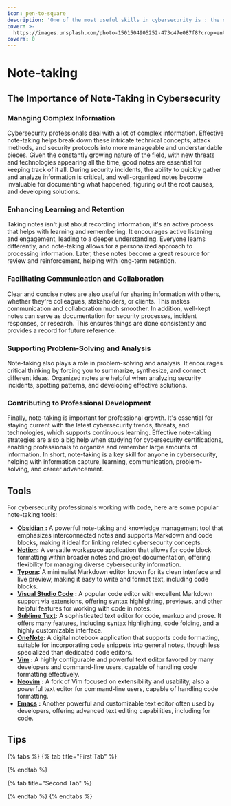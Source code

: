 ```yaml
---
icon: pen-to-square
description: 'One of the most useful skills in cybersecurity is : the note-taking skill'
cover: >-
  https://images.unsplash.com/photo-1501504905252-473c47e087f8?crop=entropy&cs=srgb&fm=jpg&ixid=M3wxOTcwMjR8MHwxfHNlYXJjaHw0fHxub3RlfGVufDB8fHx8MTczOTI3MzY1M3ww&ixlib=rb-4.0.3&q=85
coverY: 0
---
```


# Note-taking

## The Importance of Note-Taking in Cybersecurity

### Managing Complex Information

Cybersecurity professionals deal with a lot of complex information. Effective note-taking helps break down these intricate technical concepts, attack methods, and security protocols into more manageable and understandable pieces. Given the constantly growing nature of the field, with new threats and technologies appearing all the time, good notes are essential for keeping track of it all. During security incidents, the ability to quickly gather and analyze information is critical, and well-organized notes become invaluable for documenting what happened, figuring out the root causes, and developing solutions.

### Enhancing Learning and Retention

Taking notes isn't just about recording information; it's an active process that helps with learning and remembering. It encourages active listening and engagement, leading to a deeper understanding. Everyone learns differently, and note-taking allows for a personalized approach to processing information. Later, these notes become a great resource for review and reinforcement, helping with long-term retention.

### Facilitating Communication and Collaboration

Clear and concise notes are also useful for sharing information with others, whether they're colleagues, stakeholders, or clients. This makes communication and collaboration much smoother. In addition, well-kept notes can serve as documentation for security processes, incident responses, or research. This ensures things are done consistently and provides a record for future reference.

### Supporting Problem-Solving and Analysis

Note-taking also plays a role in problem-solving and analysis. It encourages critical thinking by forcing you to summarize, synthesize, and connect different ideas. Organized notes are helpful when analyzing security incidents, spotting patterns, and developing effective solutions.

### Contributing to Professional Development

Finally, note-taking is important for professional growth. It's essential for staying current with the latest cybersecurity trends, threats, and technologies, which supports continuous learning. Effective note-taking strategies are also a big help when studying for cybersecurity certifications, enabling professionals to organize and remember large amounts of information. In short, note-taking is a key skill for anyone in cybersecurity, helping with information capture, learning, communication, problem-solving, and career advancement.

## Tools

For cybersecurity professionals working with code, here are some popular note-taking tools:

* [**Obsidian** ](https://obsidian.md/)**:** A powerful note-taking and knowledge management tool that emphasizes interconnected notes and supports Markdown and code blocks, making it ideal for linking related cybersecurity concepts.
* [**Notion**](https://www.notion.com/)**:** A versatile workspace application that allows for code block formatting within broader notes and project documentation, offering flexibility for managing diverse cybersecurity information.
* [**Typora**](https://typora.io/)**:** A minimalist Markdown editor known for its clean interface and live preview, making it easy to write and format text, including code blocks.
* [**Visual Studio Code**](https://code.visualstudio.com/) **:** A popular code editor with excellent Markdown support via extensions, offering syntax highlighting, previews, and other helpful features for working with code in notes.
* [**Sublime Text**](https://www.sublimetext.com/)**:** A sophisticated text editor for code, markup and prose. It offers many features, including syntax highlighting, code folding, and a highly customizable interface.
* [**OneNote**](https://www.onenote.com/)**:** A digital notebook application that supports code formatting, suitable for incorporating code snippets into general notes, though less specialized than dedicated code editors.
* [**Vim**](https://www.vim.org/) **:** A highly configurable and powerful text editor favored by many developers and command-line users, capable of handling code formatting effectively.
* [**Neovim**](https://neovim.io/) **:** A fork of Vim focused on extensibility and usability, also a powerful text editor for command-line users, capable of handling code formatting.
* [**Emacs**](https://www.gnu.org/software/emacs/) **:** Another powerful and customizable text editor often used by developers, offering advanced text editing capabilities, including for code.

## Tips





{% tabs %}
{% tab title="First Tab" %}

{% endtab %}

{% tab title="Second Tab" %}

{% endtab %}
{% endtabs %}





